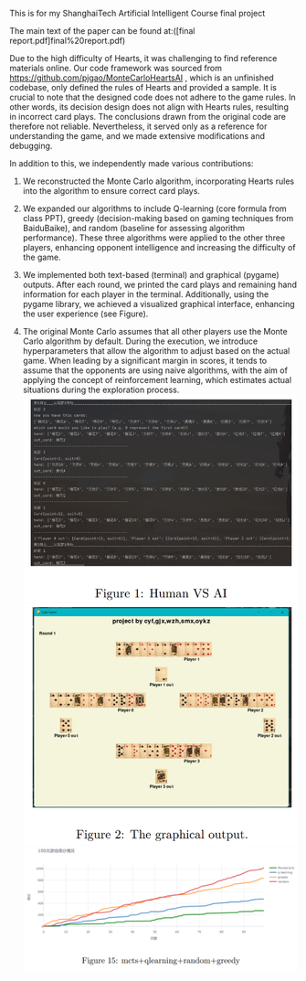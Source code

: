 This is for my ShanghaiTech Artificial Intelligent Course final project

The main text of the paper can be found at:([final report.pdf]final%20report.pdf)

Due to the high difficulty of Hearts, it was challenging to find reference materials online. Our code framework was sourced from https://github.com/pjgao/MonteCarloHeartsAI , which is an unfinished codebase, only defined the rules of Hearts and provided a sample. It is crucial to note that the designed code does not adhere to the game rules. In other words, its decision design does not align with Hearts rules, resulting in incorrect card plays. The conclusions drawn from the original code are therefore not reliable. Nevertheless, it served only as a reference for understanding the game, and we made extensive modifications and debugging.

In addition to this, we independently made various contributions:

1. We reconstructed the Monte Carlo algorithm, incorporating Hearts rules into the algorithm to ensure correct card plays.

2. We expanded our algorithms to include Q-learning (core formula from class PPT), greedy (decision-making based on gaming techniques from BaiduBaike), and random (baseline for assessing algorithm performance). These three algorithms were applied to the other three players, enhancing opponent intelligence and increasing the difficulty of the game.

3. We implemented both text-based (terminal) and graphical (pygame) outputs. After each round, we printed the card plays and remaining hand information for each player in the terminal. Additionally, using the pygame library, we achieved a visualized graphical interface, enhancing the user experience (see Figure).

4. The original Monte Carlo assumes that all other players use the Monte Carlo algorithm by default. During the execution, we introduce hyperparameters that allow the algorithm to adjust based on the actual game. When leading by a significant margin in scores, it tends to assume that the opponents are using naive algorithms, with the aim of applying the concept of reinforcement learning, which estimates actual situations during the exploration process.
![](pic/1.png)
![](pic/2.png)
![](pic/3.png)
